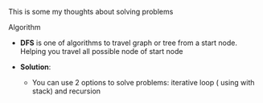 This is some my thoughts about solving problems

</h1>Algorithm</h1>

- **DFS** is one of algorithms to travel graph or tree from a start node. Helping you travel all possible node of start node
- **Solution**:

    - You can use 2 options to solve problems: iterative loop ( using with stack) and recursion
